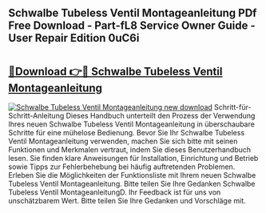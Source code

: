 ## Schwalbe Tubeless Ventil Montageanleitung PDf Free Download - Part-fL8 Service Owner Guide - User Repair Edition 0uC6i

# <h2><a href="http://df6gn4.blite.top/?on=Schwalbe+Tubeless+Ventil+Montageanleitung">🔗Download 👉🔴 Schwalbe Tubeless Ventil Montageanleitung</a></h2>

[![Schwalbe Tubeless Ventil Montageanleitung new download](https://i.imgur.com/lujVjoI.png)](http://df6gn4.blite.top/?on=Schwalbe+Tubeless+Ventil+Montageanleitung)
Schritt-für-Schritt-Anleitung Dieses Handbuch unterteilt den Prozess der Verwendung Ihres neuen Schwalbe Tubeless Ventil Montageanleitung in überschaubare Schritte für eine mühelose Bedienung. Bevor Sie Ihr Schwalbe Tubeless Ventil Montageanleitung verwenden, machen Sie sich bitte mit seinen Funktionen und Merkmalen vertraut, indem Sie dieses Benutzerhandbuch lesen. Sie finden klare Anweisungen für Installation, Einrichtung und Betrieb sowie Tipps zur Fehlerbehebung bei häufig auftretenden Problemen. Erleben Sie die Möglichkeiten der Funktionsliste mit Ihrem neuen Schwalbe Tubeless Ventil Montageanleitung. Bitte teilen Sie Ihre Gedanken Schwalbe Tubeless Ventil MontageanleitungD. Ihr Feedback ist für uns von unschätzbarem Wert. Bitte teilen Sie Ihre Gedanken und Vorschläge mit.
